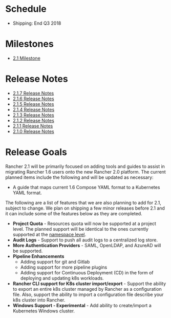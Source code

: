# Schedule

* Shipping: End Q3 2018

# Milestones

* [2.1 Milestone](https://github.com/rancher/rancher/milestone/121)

# Release Notes

* [2.1.7 Release Notes](https://github.com/rancher/rancher/releases/tag/v2.1.7)
* [2.1.6 Release Notes](https://github.com/rancher/rancher/releases/tag/v2.1.6)
* [2.1.5 Release Notes](https://github.com/rancher/rancher/releases/tag/v2.1.5)
* [2.1.4 Release Notes](https://github.com/rancher/rancher/releases/tag/v2.1.4)
* [2.1.3 Release Notes](https://github.com/rancher/rancher/releases/tag/v2.1.3)
* [2.1.2 Release Notes](https://github.com/rancher/rancher/releases/tag/v2.1.2)
* [2.1.1 Release Notes](https://github.com/rancher/rancher/releases/tag/v2.1.1)
* [2.1.0 Release Notes](https://github.com/rancher/rancher/releases/tag/v2.1.0)

# Release Goals
Rancher 2.1 will be primarily focused on adding tools and guides to assist in migrating Rancher 1.6 users onto the new Rancher 2.0 platform.  The current planned items include the following and will be updated as necessary:
* A guide that maps current 1.6 Compose YAML format to a Kubernetes YAML format.

The following are a list of features that we are also planning to add for 2.1, subject to change.  We plan on shipping a few minor releases before 2.1 and it can include some of the features below as they are completed.

* **Project Quota** - Resources quota will now be supported at a project level.  The planned support will be identical to the ones currently supported at the [namespace level](https://kubernetes.io/docs/concepts/policy/resource-quotas/).
* **Audit Logs** - Support to push all audit logs to a centralized log store.
* **More Authentication Providers** - SAML, OpenLDAP, and AzureAD will be supported.
* **Pipeline Enhancements**
  * Adding support for git and Gitlab
  * Adding support for more pipeline plugins
  * Adding support for Continuous Deployment (CD) in the form of deploying and updating k8s workloads.
* **Rancher CLI support for K8s cluster import/export** - Support the ability to export an entire k8s cluster managed by Rancher as a configuration file.  Also, support the ability to import a configuration file describe your k8s cluster into Rancher.
* **Windows Support - Experimental** - Add ability to create/import a Kubernetes Windows cluster.


  
